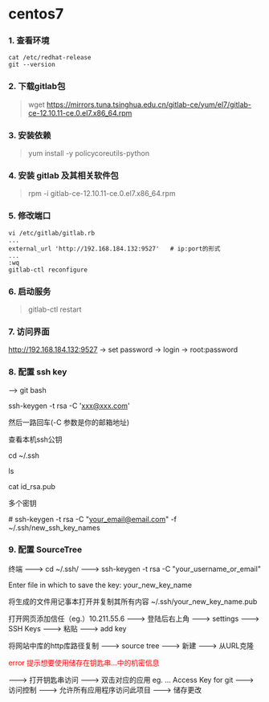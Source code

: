 # centos7

### 1. 查看环境

```shell
cat /etc/redhat-release
git --version
```

### 2. 下载gitlab包

> wget https://mirrors.tuna.tsinghua.edu.cn/gitlab-ce/yum/el7/gitlab-ce-12.10.11-ce.0.el7.x86_64.rpm

### 3. 安装依赖

> yum install -y policycoreutils-python

### 4. 安装 gitlab 及其相关软件包

> rpm -i gitlab-ce-12.10.11-ce.0.el7.x86_64.rpm

### 5. 修改端口

```shell
vi /etc/gitlab/gitlab.rb
...
external_url 'http://192.168.184.132:9527'   # ip:port的形式
...
:wq
gitlab-ctl reconfigure
```

### 6. 启动服务

> gitlab-ctl restart

### 7. 访问界面

http://192.168.184.132:9527 -> set password -> login -> root:password

### 8. 配置 ssh key

--> git bash

ssh-keygen -t rsa -C 'xxx@xxx.com'

然后一路回车(-C 参数是你的邮箱地址)﻿

  查看本机ssh公钥

cd ~/.ssh

ls

cat id_rsa.pub

多个密钥

\# ssh-keygen -t rsa -C "your_email@email.com" -f ~/.ssh/new_ssh_key_names

### 9. 配置 SourceTree

终端 ---> cd ~/.ssh/ ---> ssh-keygen -t rsa -C "your_username_or_email"

Enter file in which to save the key: your_new_key_name

将生成的文件用记事本打开并复制其所有内容 ~/.ssh/your_new_key_name.pub

打开网页添加信任（eg.）10.211.55.6 ---> 登陆后右上角 ---> settings ---> SSH Keys ---> 粘贴 ---> add key

将网站中库的http库路径复制 ---> source tree ---> 新建 ---> 从URL克隆

<font color="red"> error 提示想要使用储存在钥匙串...中的机密信息</font>

---> 打开钥匙串访问 ---> 双击对应的应用 eg. ... Access Key for  git ---> 访问控制 ---> 允许所有应用程序访问此项目 ---> 储存更改